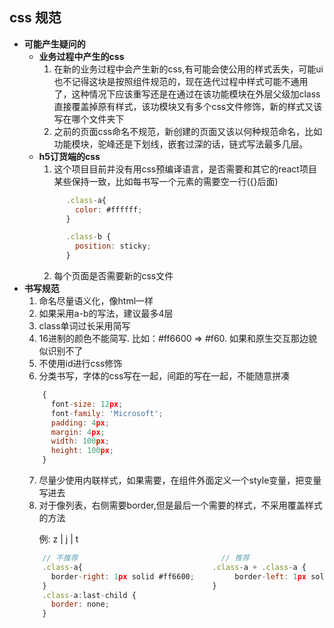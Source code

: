 ## css 规范
* **可能产生疑问的**
  * **业务过程中产生的css**
    1. 在新的业务过程中会产生新的css,有可能会使公用的样式丢失，可能ui也不记得这块是按照组件规范的，现在迭代过程中样式可能不通用了，这种情况下应该重写还是在通过在该功能模块在外层父级加class直接覆盖掉原有样式，该功模块又有多个css文件修饰，新的样式又该写在哪个文件夹下
    2. 之前的页面css命名不规范，新创建的页面又该以何种规范命名，比如功能模块，驼峰还是下划线，嵌套过深的话，链式写法最多几层。
  * **h5订货端的css**
    1. 这个项目目前并没有用css预编译语言，是否需要和其它的react项目某些保持一致，比如每书写一个元素的需要空一行({}后面)
    ```javascript {.line-numbers}
          .class-a{
            color: #ffffff;
          }

          .class-b {
            position: sticky;
          }
    ```
    2. 每个页面是否需要新的css文件
* **书写规范**
  1. 命名尽量语义化，像html一样
  2. 如果采用a-b的写法，建议最多4层
  3. class单词过长采用简写
  4. 16进制的颜色不能简写. 比如：#ff6600 => #f60. 如果和原生交互那边貌似识别不了
  5. 不使用id进行css修饰
  6. 分类书写，字体的css写在一起，间距的写在一起，不能随意拼凑
    ```javascript {.line-numbers}
        {
          font-size: 12px;
          font-family: 'Microsoft';
          padding: 4px;
          margin: 4px;
          width: 100px;
          height: 100px;
        }
    ```
  7. 尽量少使用内联样式，如果需要，在组件外面定义一个style变量，把变量写进去
  8. 对于像列表，右侧需要border,但是最后一个需要的样式，不采用覆盖样式的方法
      <p>例: z | j | t</p>
    ```javascript {.line-numbers}
        // 不推荐                                // 推荐  
        .class-a{                             .class-a + .class-a {
          border-right: 1px solid #ff6600;         border-left: 1px solid #ff6600;
        }                                     }
        .class-a:last-child {
          border: none;
        }
    ```